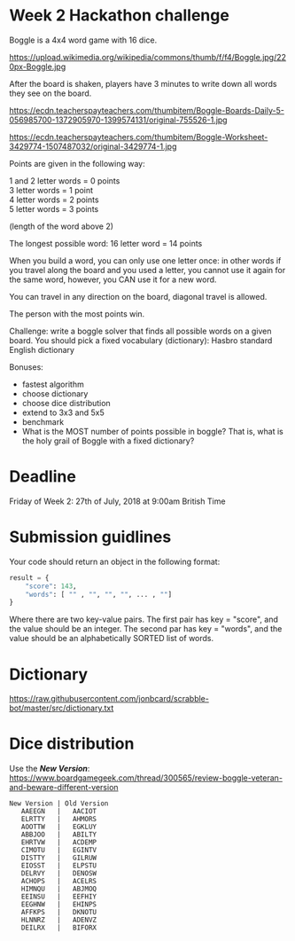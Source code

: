 # Week 2 Hackathon challenge

Boggle is a 4x4 word game with 16 dice.

https://upload.wikimedia.org/wikipedia/commons/thumb/f/f4/Boggle.jpg/220px-Boggle.jpg

After the board is shaken, players have 3 minutes to write down all words they see on the board.

https://ecdn.teacherspayteachers.com/thumbitem/Boggle-Boards-Daily-5-056985700-1372905970-1399574131/original-755526-1.jpg

https://ecdn.teacherspayteachers.com/thumbitem/Boggle-Worksheet-3429774-1507487032/original-3429774-1.jpg

Points are given in the following way:

1 and 2 letter words = 0 points  
3 letter words = 1 point  
4 letter words = 2 points  
5 letter words = 3 points 

(length of the word above 2)

The longest possible word:
16 letter word = 14 points

When you build a word, you can only use one letter once: in other words if you travel along the board and you used a letter, you cannot use it again for the same word, however, you CAN use it for a new word.

You can travel in any direction on the board, diagonal travel is allowed.

The person with the most points win.

Challenge: write a boggle solver that finds all possible words on a given board. You should pick a fixed vocabulary (dictionary): Hasbro standard English dictionary

Bonuses:

- fastest algorithm
- choose dictionary
- choose dice distribution
- extend to 3x3 and 5x5
- benchmark
- What is the MOST number of points possible in boggle? That is, what is the holy grail of Boggle with a fixed dictionary?

# Deadline

Friday of Week 2: 27th of July, 2018 at 9:00am British Time

# Submission guidlines

Your code should return an object in the following format:

```python
result = {
    "score": 143,
    "words": [ "" , "", "", "", ... , ""]
}
```


Where there are two key-value pairs. The first pair has key = "score", and the value should be an integer. The second par has key = "words", and the value should be an alphabetically SORTED list of words.

# Dictionary

https://raw.githubusercontent.com/jonbcard/scrabble-bot/master/src/dictionary.txt

# Dice distribution

Use the ***New Version***:
https://www.boardgamegeek.com/thread/300565/review-boggle-veteran-and-beware-different-version

```
New Version | Old Version  
   AAEEGN   |   AACIOT  
   ELRTTY   |   AHMORS  
   AOOTTW   |   EGKLUY  
   ABBJOO   |   ABILTY  
   EHRTVW   |   ACDEMP  
   CIMOTU   |   EGINTV  
   DISTTY   |   GILRUW  
   EIOSST   |   ELPSTU  
   DELRVY   |   DENOSW  
   ACHOPS   |   ACELRS  
   HIMNQU   |   ABJMOQ  
   EEINSU   |   EEFHIY  
   EEGHNW   |   EHINPS  
   AFFKPS   |   DKNOTU  
   HLNNRZ   |   ADENVZ  
   DEILRX   |   BIFORX  
```



